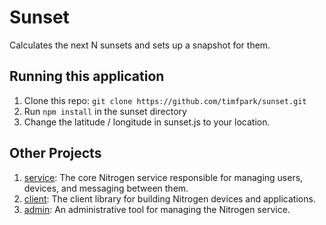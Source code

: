 # Sunset 

Calculates the next N sunsets and sets up a snapshot for them.

## Running this application

1. Clone this repo: `git clone https://github.com/timfpark/sunset.git`
2. Run `npm install` in the sunset directory
3. Change the latitude / longitude in sunset.js to your location.

## Other Projects

1. [service](https://github.com/nitrogenjs/service): The core Nitrogen service responsible for managing users, devices, and messaging between them.
2. [client](https://github.com/nitrogenjs/client): The client library for building Nitrogen devices and applications.
3. [admin](https://github.com/nitrogenjs/admin): An administrative tool for managing the Nitrogen service.
